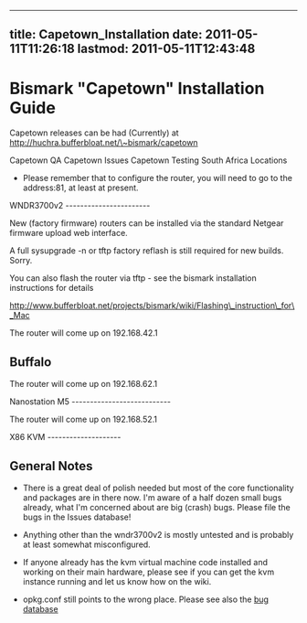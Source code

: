 
---
title: Capetown_Installation
date: 2011-05-11T11:26:18
lastmod: 2011-05-11T12:43:48
---
Bismark "Capetown" Installation Guide
=====================================

Capetown releases can be had (Currently) at
http://huchra.bufferbloat.net/\~bismark/capetown

<link>Capetown QA</link> <link>Capetown Issues</link> <link>Capetown
Testing</link> <link>South Africa Locations</link>

-   Please remember that to configure the router, you will need to go to
    the address:81, at least at present.

<link>WNDR3700v2</link>
-----------------------

New (factory firmware) routers can be installed via the standard Netgear
firmware upload web interface.

A full sysupgrade -n or tftp factory reflash is still required for new
builds. Sorry.

You can also flash the router via tftp - see the bismark installation
instructions for details

http://www.bufferbloat.net/projects/bismark/wiki/Flashing\_instruction\_for\_Mac

The router will come up on 192.168.42.1

Buffalo
-------

The router will come up on 192.168.62.1

<link>Nanostation M5</link>
---------------------------

The router will come up on 192.168.52.1

<link>X86 KVM</link>
--------------------

General Notes
-------------

-   There is a great deal of polish needed but most of the core
    functionality and packages are in there now. I'm aware of a half
    dozen small bugs already, what I'm concerned about are big (crash)
    bugs. Please file the bugs in the Issues database!

<!-- -->

-   Anything other than the wndr3700v2 is mostly untested and is
    probably at least somewhat misconfigured.

<!-- -->

-   If anyone already has the kvm virtual machine code installed and
    working on their main hardware, please see if you can get the kvm
    instance running and let us know how on the wiki.

<!-- -->

-   opkg.conf still points to the wrong place. Please see also the [bug
    database](http://www.bufferbloat.net/projects/bismark/issues)

